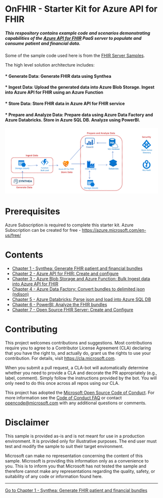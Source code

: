 # OnFHIR - Starter Kit for Azure API for FHIR 

##### This respository contains example code and scenarios demonstrating capabilities of the [Azure API for FHIR](https://docs.microsoft.com/azure/healthcare-apis) PaaS server to populate and consume patient and financial data. 
Some of the sample code used here is from the [FHIR Server Samples](https://github.com/microsoft/fhir-server-samples).

The high level solution architecture includes: 
#### * Generate Data: Generate FHIR data using Synthea
#### * Ingest Data: Upload the generated data into Azure Blob Storage. Ingest into Azure API for FHIR using an Azure Function
#### * Store Data: Store FHIR data in Azure API for FHIR service
#### * Prepare and Analyze Data: Prepare data using Azure Data Factory and Azure Databricks. Store in Azure SQL DB. Analyze using PowerBI.

<center><img src="images//azure-api-fhir-paas.png" width="850"></center>

# Prerequisites
Azure Subscription is required to complete this starter kit. Azure Subscription can be created for free - <https://azure.microsoft.com/en-us/free/>

# Contents

* [Chapter 1 - Synthea: Generate FHIR patient and financial bundles](./Chapter1-Synthea/ReadMe.md)
* [Chapter 2 - Azure API for FHIR: Create and configure](./Chapter2-AzureAPIforFHIR/ReadMe.md)
* [Chapter 3 - Azure Blob Storage and Azure Function: Bulk Ingest data into Azure API for FHIR](./Chapter3-AzureBlobStorageandAzureFunction/ReadMe.md)
* [Chapter 4 - Azure Data Factory: Convert bundles to delimited json (ndjson)](./Chapter4-AzureDataFactory/ReadMe.md)
* [Chapter 5 - Azure Databricks: Parse json and load into Azure SQL DB](./Chapter5-AzureDatabricks/ReadMe.md)
* [Chapter 6 - PowerBI: Analyze the FHIR bundles](./Chapter6-PowerBI/ReadMe.md)
* [Chapter 7 - Open Source FHIR Server: Create and Configure](./Chapter7-OpenSourceFHIRServer/ReadMe.md)

# Contributing

This project welcomes contributions and suggestions.  Most contributions require you to agree to a Contributor License Agreement (CLA) declaring that you have the right to, and actually do, grant us the rights to use your contribution. For details, visit https://cla.microsoft.com.

When you submit a pull request, a CLA-bot will automatically determine whether you need to provide a CLA and decorate the PR appropriately (e.g., label, comment). Simply follow the instructions provided by the bot. You will only need to do this once across all repos using our CLA.

This project has adopted the [Microsoft Open Source Code of Conduct](https://opensource.microsoft.com/codeofconduct/). For more information see the [Code of Conduct FAQ](https://opensource.microsoft.com/codeofconduct/faq/) or contact [opencode@microsoft.com](mailto:opencode@microsoft.com) with any additional questions or comments.

# Disclaimer 

This sample is provided as-is and is not meant for use in a production environment. It is provided only for illustrative purposes. The end user must test and modify the sample to suit their target environment. 

Microsoft can make no representation concerning the content of this sample. Microsoft is providing this information only as a convenience to you. This is to inform you that Microsoft has not tested the sample and therefore cannot make any representations regarding the quality, safety, or suitability of any code or information found here.   

***

[Go to Chapter 1 - Synthea: Generate FHIR patient and financial bundles](../master/Chapter1-Synthea/ReadMe.md)
